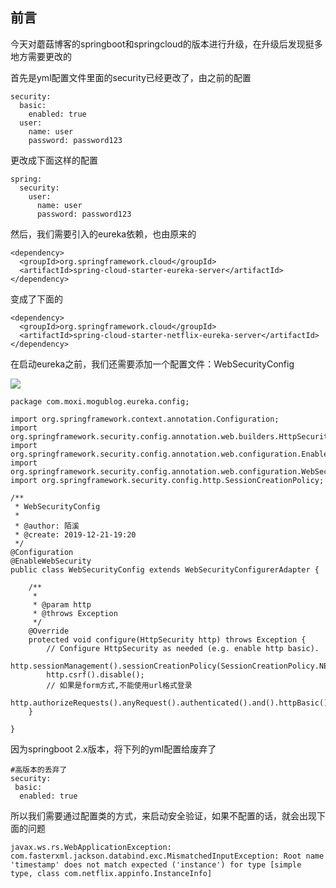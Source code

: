 前言
--

今天对蘑菇博客的springboot和springcloud的版本进行升级，在升级后发现挺多地方需要更改的

首先是yml配置文件里面的security已经更改了，由之前的配置

    security:
      basic:
        enabled: true
      user:
        name: user
        password: password123

更改成下面这样的配置

    spring:
      security:
        user:
          name: user
          password: password123

然后，我们需要引入的eureka依赖，也由原来的

    <dependency>
      <groupId>org.springframework.cloud</groupId>
      <artifactId>spring-cloud-starter-eureka-server</artifactId>
    </dependency>

变成了下面的

    <dependency>
      <groupId>org.springframework.cloud</groupId>
      <artifactId>spring-cloud-starter-netflix-eureka-server</artifactId>
    </dependency>

在启动eureka之前，我们还需要添加一个配置文件：WebSecurityConfig

![](http://image.moguit.cn/1576929701250.png)

    package com.moxi.mogublog.eureka.config;
    
    import org.springframework.context.annotation.Configuration;
    import org.springframework.security.config.annotation.web.builders.HttpSecurity;
    import org.springframework.security.config.annotation.web.configuration.EnableWebSecurity;
    import org.springframework.security.config.annotation.web.configuration.WebSecurityConfigurerAdapter;
    import org.springframework.security.config.http.SessionCreationPolicy;
    
    /**
     * WebSecurityConfig
     *
     * @author: 陌溪
     * @create: 2019-12-21-19:20
     */
    @Configuration
    @EnableWebSecurity
    public class WebSecurityConfig extends WebSecurityConfigurerAdapter {
    
        /**
         *
         * @param http
         * @throws Exception
         */
        @Override
        protected void configure(HttpSecurity http) throws Exception {
            // Configure HttpSecurity as needed (e.g. enable http basic).
            http.sessionManagement().sessionCreationPolicy(SessionCreationPolicy.NEVER);
            http.csrf().disable();
            // 如果是form方式,不能使用url格式登录
            http.authorizeRequests().anyRequest().authenticated().and().httpBasic();
        }
    
    }
    

因为springboot 2.x版本，将下列的yml配置给废弃了

    #高版本的丢弃了
    security:
     basic:
      enabled: true
    

所以我们需要通过配置类的方式，来启动安全验证，如果不配置的话，就会出现下面的问题

    javax.ws.rs.WebApplicationException: com.fasterxml.jackson.databind.exc.MismatchedInputException: Root name 'timestamp' does not match expected ('instance') for type [simple type, class com.netflix.appinfo.InstanceInfo]